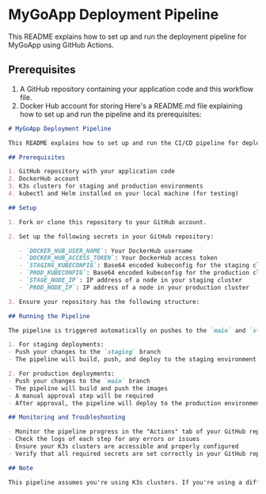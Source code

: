 # MyGoApp Deployment Pipeline

This README explains how to set up and run the deployment pipeline for MyGoApp using GitHub Actions.

## Prerequisites

1. A GitHub repository containing your application code and this workflow file.
2. Docker Hub account for storing Here's a README.md file explaining how to set up and run the pipeline and its prerequisites:

```markdown
# MyGoApp Deployment Pipeline

This README explains how to set up and run the CI/CD pipeline for deploying MyGoApp to a K3s cluster.

## Prerequisites

1. GitHub repository with your application code
2. DockerHub account
3. K3s clusters for staging and production environments
4. kubectl and Helm installed on your local machine (for testing)

## Setup

1. Fork or clone this repository to your GitHub account.

2. Set up the following secrets in your GitHub repository:

   - `DOCKER_HUB_USER_NAME`: Your DockerHub username
   - `DOCKER_HUB_ACCESS_TOKEN`: Your DockerHub access token
   - `STAGING_KUBECONFIG`: Base64 encoded kubeconfig for the staging cluster
   - `PROD_KUBECONFIG`: Base64 encoded kubeconfig for the production cluster
   - `STAGE_NODE_IP`: IP address of a node in your staging cluster
   - `PROD_NODE_IP`: IP address of a node in your production cluster

3. Ensure your repository has the following structure:

## Running the Pipeline

The pipeline is triggered automatically on pushes to the `main` and `staging` branches.

1. For staging deployments:
- Push your changes to the `staging` branch
- The pipeline will build, push, and deploy to the staging environment

2. For production deployments:
- Push your changes to the `main` branch
- The pipeline will build and push the images
- A manual approval step will be required
- After approval, the pipeline will deploy to the production environment

## Monitoring and Troubleshooting

- Monitor the pipeline progress in the "Actions" tab of your GitHub repository
- Check the logs of each step for any errors or issues
- Ensure your K3s clusters are accessible and properly configured
- Verify that all required secrets are set correctly in your GitHub repository

## Note

This pipeline assumes you're using K3s clusters. If you're using a different Kubernetes distribution, you may need to adjust the deployment steps accordingly.